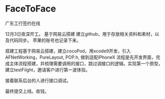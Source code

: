 # FaceToFace
广东工行签约在线

12月3日夜深开工。
基于网易云搭建
建立github，用于存放相关资料和素材，以及代码同步。
苹果的账号也记录下来。

搭建工程基于网易云搭建，建立cocoPod，用xcode9开发，引入AFNetWorking，PureLayout, POP.h,  做到适配iPhoneX
流程是先开发界面，完成主体流程搭建，并梳理需要调用的接口，跳过调接口的逻辑。实现第一个原型，建立testFilght，邀请客户进行第一波体验。

接着联系后台的人进行接口调试。

最终提交上线。收钱。


